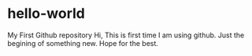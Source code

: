 # hello-world
My First Github repository
Hi,
This is first time I am using github. Just the begining of something new.
Hope for the best.
